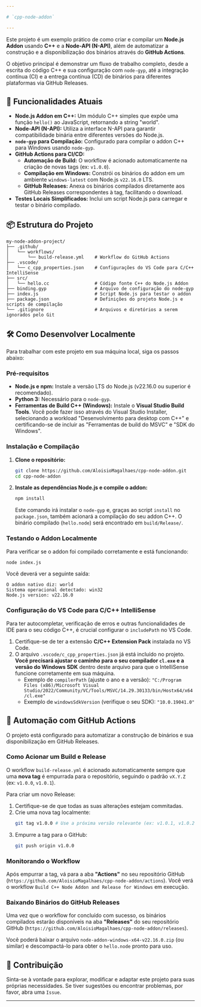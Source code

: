 ```yaml
---

# `cpp-node-addon`

---
```


Este projeto é um exemplo prático de como criar e compilar um **Node.js Addon** usando **C++** e a **Node-API (N-API)**, além de automatizar a construção e a disponibilização dos binários através do **GitHub Actions**.

O objetivo principal é demonstrar um fluxo de trabalho completo, desde a escrita do código C++ e sua configuração com `node-gyp`, até a integração contínua (CI) e a entrega contínua (CD) de binários para diferentes plataformas via GitHub Releases.

## 🚀 Funcionalidades Atuais

* **Node.js Addon em C++:** Um módulo C++ simples que expõe uma função `hello()` ao JavaScript, retornando a string "world".
* **Node-API (N-API):** Utiliza a interface N-API para garantir compatibilidade binária entre diferentes versões do Node.js.
* **`node-gyp` para Compilação:** Configurado para compilar o addon C++ para Windows usando `node-gyp`.
* **GitHub Actions para CI/CD:**
    * **Automação de Build:** O workflow é acionado automaticamente na criação de novas tags (ex: `v1.0.0`).
    * **Compilação em Windows:** Constrói os binários do addon em um ambiente `windows-latest` com Node.js `v22.16.0` LTS.
    * **GitHub Releases:** Anexa os binários compilados diretamente aos GitHub Releases correspondentes à tag, facilitando o download.
* **Testes Locais Simplificados:** Inclui um script Node.js para carregar e testar o binário compilado.

## 📦 Estrutura do Projeto

```
my-node-addon-project/
├── .github/
│   └── workflows/
│       └── build-release.yml    # Workflow do GitHub Actions
├── .vscode/
│   └── c_cpp_properties.json    # Configurações do VS Code para C/C++ IntelliSense
├── src/
│   └── hello.cc                 # Código fonte C++ do Node.js Addon
├── binding.gyp                  # Arquivo de configuração do node-gyp
├── index.js                     # Script Node.js para testar o addon
├── package.json                 # Definições do projeto Node.js e scripts de compilação
└── .gitignore                   # Arquivos e diretórios a serem ignorados pelo Git
```

## 🛠️ Como Desenvolver Localmente

Para trabalhar com este projeto em sua máquina local, siga os passos abaixo:

### Pré-requisitos

* **Node.js e npm:** Instale a versão LTS do Node.js (v22.16.0 ou superior é recomendado).
* **Python 3:** Necessário para o `node-gyp`.
* **Ferramentas de Build C++ (Windows):** Instale o **Visual Studio Build Tools**. Você pode fazer isso através do Visual Studio Installer, selecionando a workload "Desenvolvimento para desktop com C++" e certificando-se de incluir as "Ferramentas de build do MSVC" e "SDK do Windows".

### Instalação e Compilação

1.  **Clone o repositório:**
    ```bash
    git clone https://github.com/AloisioMagalhaes/cpp-node-addon.git
    cd cpp-node-addon
    ```

2.  **Instale as dependências Node.js e compile o addon:**
    ```bash
    npm install
    ```
    Este comando irá instalar o `node-gyp` e, graças ao script `install` no `package.json`, também acionará a compilação do seu addon C++. O binário compilado (`hello.node`) será encontrado em `build/Release/`.

### Testando o Addon Localmente

Para verificar se o addon foi compilado corretamente e está funcionando:

```bash
node index.js
```

Você deverá ver a seguinte saída:

```
O addon nativo diz: world
Sistema operacional detectado: win32
Node.js version: v22.16.0
```

### Configuração do VS Code para C/C++ IntelliSense

Para ter autocompletar, verificação de erros e outras funcionalidades de IDE para o seu código C++, é crucial configurar o `includePath` no VS Code.

1.  Certifique-se de ter a extensão **C/C++ Extension Pack** instalada no VS Code.
2.  O arquivo `.vscode/c_cpp_properties.json` já está incluído no projeto. **Você precisará ajustar o caminho para o seu compilador `cl.exe` e a versão do Windows SDK** dentro deste arquivo para que o IntelliSense funcione corretamente em sua máquina.
    * Exemplo de `compilerPath` (ajuste o ano e a versão): `"C:/Program Files (x86)/Microsoft Visual Studio/2022/Community/VC/Tools/MSVC/14.29.30133/bin/Hostx64/x64/cl.exe"`
    * Exemplo de `windowsSdkVersion` (verifique o seu SDK): `"10.0.19041.0"`

## 🚀 Automação com GitHub Actions

O projeto está configurado para automatizar a construção de binários e sua disponibilização em GitHub Releases.

### Como Acionar um Build e Release

O workflow `build-release.yml` é acionado automaticamente sempre que uma **nova tag** é empurrada para o repositório, seguindo o padrão `vX.Y.Z` (ex: `v1.0.0`, `v1.0.1`).

Para criar um novo Release:

1.  Certifique-se de que todas as suas alterações estejam commitadas.
2.  Crie uma nova tag localmente:
    ```bash
    git tag v1.0.0 # Use a próxima versão relevante (ex: v1.0.1, v1.0.2)
    ```
3.  Empurre a tag para o GitHub:
    ```bash
    git push origin v1.0.0
    ```

### Monitorando o Workflow

Após empurrar a tag, vá para a aba **"Actions"** no seu repositório GitHub (`https://github.com/AloisioMagalhaes/cpp-node-addon/actions`). Você verá o workflow `Build C++ Node Addon and Release for Windows` em execução.

### Baixando Binários do GitHub Releases

Uma vez que o workflow for concluído com sucesso, os binários compilados estarão disponíveis na aba **"Releases"** do seu repositório GitHub (`https://github.com/AloisioMagalhaes/cpp-node-addon/releases`).

Você poderá baixar o arquivo `node-addon-windows-x64-v22.16.0.zip` (ou similar) e descompactá-lo para obter o `hello.node` pronto para uso.

## 🤝 Contribuição

Sinta-se à vontade para explorar, modificar e adaptar este projeto para suas próprias necessidades. Se tiver sugestões ou encontrar problemas, por favor, abra uma `Issue`.

---
